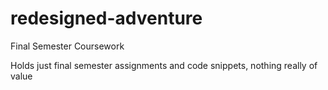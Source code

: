 # redesigned-adventure
Final Semester Coursework

Holds just final semester assignments and code snippets, nothing really of value